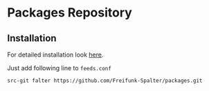 # Packages Repository

## Installation

For detailed installation look [here](INSTALLATION.md).

Just add following line to `feeds.conf`

    src-git falter https://github.com/Freifunk-Spalter/packages.git
